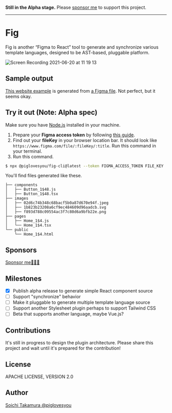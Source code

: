 **Still in the Alpha stage.** Please [sponsor me](https://github.com/sponsors/piglovesyou) to support this project.

---

# Fig

Fig is another “Figma to React” tool to generate and synchronize various template languages, designed to be AST-based, pluggable platform.

![Screen Recording 2021-06-20 at 11 19 13](https://user-images.githubusercontent.com/217530/122660189-4b288100-d1ba-11eb-83d8-f538775e4cca.gif)

## Sample output

[This website example](https://piglovesyou.github.io/fig/patagonia/public/Home_1%244.html) is generated from [a Figma file](https://www.figma.com/file/pC6EOjjdZpS7PVsPTgjNLL/Patagonia?node-id=1%3A4). Not perfect, but it seems okay.

## Try it out (Note: Alpha spec)

Make sure you have [Node.js](https://nodejs.org/) installed in your machine.

1. Prepare your **Figma access token** by following [this guide](https://www.figma.com/developers/api#access-tokens).
2. Find out your **fileKey** in your browser location bar. It should look like `https://www.figma.com/file/:fileKey/:title`.
Run this command in your terminal.
3. Run this command.

```bash
$ npx @piglovesyou/fig-cli@latest --token FIGMA_ACCESS_TOKEN FILE_KEY
```

You'll find files generated like these.

```
├── components
│   ├── Button_1$48.js
│   ├── Button_1$48.tsx
├── images
│   ├── 02d6c74b348c68bacf5b0a87d670e94f.jpeg
│   ├── 1b823b23208a6cf9ec484609d96aadcb.svg
│   ├── f893d788c09554ac3f7c80d6a9bfb22e.png
├── pages
│   ├── Home_1$4.js
│   └── Home_1$4.tsx
└── public
    └── Home_1$4.html
```

## Sponsors

[Sponsor me🍩🍦🥶](https://github.com/sponsors/piglovesyou)

## Milestones

- [x] Publish alpha release to generate simple React component source
- [ ] Support "synchronize" behavior
- [ ] Make it pluggable to generate multiple template language source
- [ ] Support another Stylesheet plugin perhaps to support Tailwind CSS
- [ ] Beta that supports another language, maybe Vue.js?

## Contributions

It's still in progress to design the plugin architecture. Please share this project and wait until it's prepared for the contribution!

## License

APACHE LICENSE, VERSION 2.0

## Author

[Soichi Takamura @piglovesyou](https://github.com/piglovesyou/)
